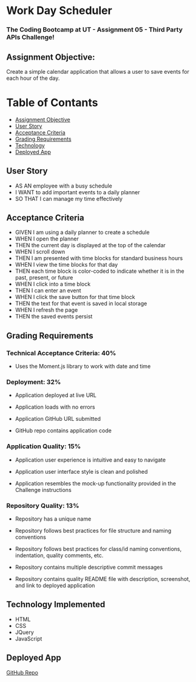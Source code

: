 # Work Day Scheduler
### The Coding Bootcamp at UT - Assignment 05 - Third Party APIs Challenge!

## Assignment Objective:
Create a simple calendar application that allows a user to save events for each hour of the day.

# Table of Contants
* [Assignment Objective](#assignment-objective)
* [User Story](#user-story)
* [Acceptance Criteria](#acceptance-criteria)
* [Grading Requirements](#grading-requirments)
* [Technology](#technology-implemented)
* [Deployed App](#deployed-app)

## User Story
* AS AN employee with a busy schedule
* I WANT to add important events to a daily planner
* SO THAT I can manage my time effectively

## Acceptance Criteria
* GIVEN I am using a daily planner to create a schedule
* WHEN I open the planner
* THEN the current day is displayed at the top of the calendar
* WHEN I scroll down
* THEN I am presented with time blocks for standard business hours
* WHEN I view the time blocks for that day
* THEN each time block is color-coded to indicate whether it is in the past, present, or future
* WHEN I click into a time block
* THEN I can enter an event
* WHEN I click the save button for that time block
* THEN the text for that event is saved in local storage
* WHEN I refresh the page
* THEN the saved events persist

## Grading Requirements

### Technical Acceptance Criteria: 40%
* Uses the Moment.js library to work with date and time

### Deployment: 32%
* Application deployed at live URL

* Application loads with no errors

* Application GitHub URL submitted

* GitHub repo contains application code

### Application Quality: 15%
* Application user experience is intuitive and easy to navigate

* Application user interface style is clean and polished

* Application resembles the mock-up functionality provided in the Challenge instructions

### Repository Quality: 13%
* Repository has a unique name

* Repository follows best practices for file structure and naming conventions

* Repository follows best practices for class/id naming conventions, indentation, quality comments, etc.

* Repository contains multiple descriptive commit messages

* Repository contains quality README file with description, screenshot, and link to deployed application

## Technology Implemented
* HTML
* CSS
* JQuery
* JavaScript

## Deployed App
[GitHub Repo](https://sarah-safarzadeh.github.io/work-day-scheduler/)